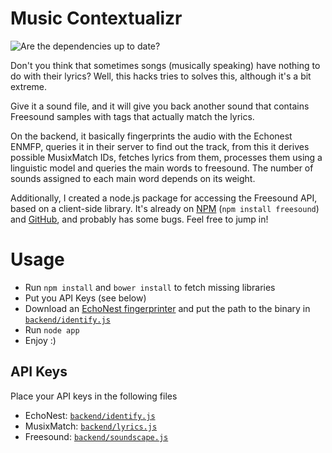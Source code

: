 Music Contextualizr
===================

![Are the dependencies up to date?](https://david-dm.org/lemonzi/MusicContextualizer.png)

Don't you think that sometimes songs (musically speaking) have nothing to do with their lyrics? Well, this hacks tries to solves this, although it's a bit extreme.

Give it a sound file, and it will give you back another sound that contains Freesound samples with tags that actually match the lyrics.

On the backend, it basically fingerprints the audio with the Echonest ENMFP, queries it in their server to find out the track, from this it derives possible MusixMatch IDs, fetches lyrics from them, processes them using a linguistic model and queries the main words to freesound. The number of sounds assigned to each main word depends on its weight.

Additionally, I created a node.js package for accessing the Freesound API, based on a client-side library. It's already on [NPM](https://npmjs.org/package/freesound) (`npm install freesound`) and [GitHub](https://github.com/lemonzi/freesound.js), and probably has some bugs. Feel free to jump in!

Usage
=====

* Run `npm install` and `bower install` to fetch missing libraries
* Put you API Keys (see below)
* Download an [EchoNest fingerprinter](http://developer.echonest.com/downloads/license) and put the path to the binary in [`backend/identify.js`](backend/identify.js)
* Run `node app`
* Enjoy :)

API Keys
--------

Place your API keys in the following files

* EchoNest: [`backend/identify.js`](backend/identify.js)
* MusixMatch: [`backend/lyrics.js`](backend/lyrics.js)
* Freesound: [`backend/soundscape.js`](backend/soundscape.js)

